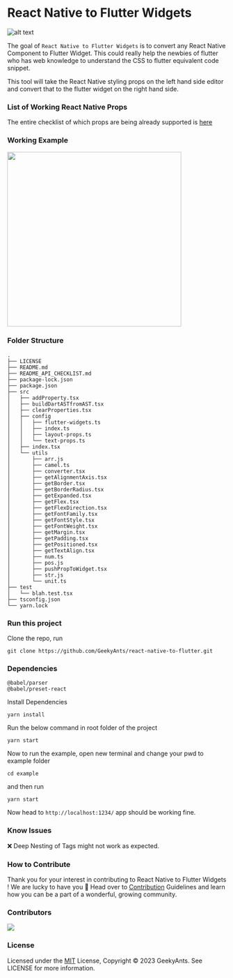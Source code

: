 # React Native to Flutter Widgets

![alt text](https://github.com/GeekyAnts/react-native-to-flutter/blob/main/banner/Cover.png?raw=true)

The goal of `React Native to Flutter Widgets` is to convert any React Native Component to Flutter Widget. This could really help the newbies of flutter who has web knowledge to understand the CSS to flutter equivalent code snippet.


This tool will take the React Native styling props on the left hand side editor and convert that to the flutter widget on the right hand side.


### List of Working React Native Props

The entire checklist of which props are being already supported is [here](https://github.com/GeekyAnts/nativebase-theme-to-flutter/blob/main/README_API_CHECKLIST.md) 

### Working Example

<img src="https://github.com/GeekyAnts/react-native-to-flutter/blob/main/banner/example.gif?raw=true" height="400" >

### Folder Structure

```
.
├── LICENSE
├── README.md
├── README_API_CHECKLIST.md
├── package-lock.json
├── package.json
├── src
│   ├── addProperty.tsx
│   ├── buildDartASTfromAST.tsx
│   ├── clearProperties.tsx
│   ├── config
│   │   ├── flutter-widgets.ts
│   │   ├── index.ts
│   │   ├── layout-props.ts
│   │   └── text-props.ts
│   ├── index.tsx
│   └── utils
│       ├── arr.js
│       ├── camel.ts
│       ├── converter.tsx
│       ├── getAlignmentAxis.tsx
│       ├── getBorder.tsx
│       ├── getBorderRadius.tsx
│       ├── getExpanded.tsx
│       ├── getFlex.tsx
│       ├── getFlexDirection.tsx
│       ├── getFontFamily.tsx
│       ├── getFontStyle.tsx
│       ├── getFontWeight.tsx
│       ├── getMargin.tsx
│       ├── getPadding.tsx
│       ├── getPositioned.tsx
│       ├── getTextAlign.tsx
│       ├── num.ts
│       ├── pos.js
│       ├── pushPropToWidget.tsx
│       ├── str.js
│       └── unit.ts
├── test
│   └── blah.test.tsx
├── tsconfig.json
└── yarn.lock

```


### Run this project

Clone the repo, run

``` 
git clone https://github.com/GeekyAnts/react-native-to-flutter.git 

```

### Dependencies 

```
@babel/parser
@babel/preset-react

```

Install Dependencies
```
yarn install
```

Run the below command in root folder of the project

```
yarn start
```
Now to run the example, open new terminal and change your pwd to example folder

```
cd example
```
and then run
```
yarn start
````
Now head to ```http://localhost:1234/``` app should be working fine.

### Know Issues
❌ Deep Nesting of Tags might not work as expected.
### How to Contribute

Thank you for your interest in contributing to React Native to Flutter Widgets ! We are lucky to have you 🙂 Head over to [Contribution](https://github.com/GeekyAnts/react-native-to-flutter/blob/main/CONTRIBUTION.md) Guidelines and learn how you can be a part of a wonderful, growing community.

### Contributors 

<a href="https://github.com/GeekyAnts/react-native-to-flutter/graphs/contributors">
  <img src="https://contrib.rocks/image?repo=GeekyAnts/react-native-to-flutter" />
</a>

### License

Licensed under the [MIT](https://github.com/GeekyAnts/react-native-to-flutter/blob/main/LICENSE) License, Copyright © 2023 GeekyAnts. See LICENSE for more information.
